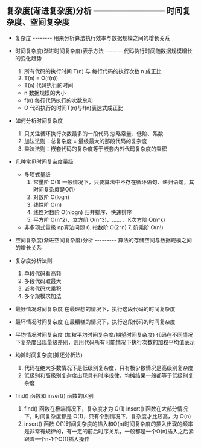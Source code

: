 ## 复杂度(渐进复杂度)分析 ————————— 时间复杂度、空间复杂度

- 复杂度 -------- 用来分析算法执行效率与数据规模之间的增长关系

- 时间复杂度(渐进时间复杂度)表示方法 ------- 代码执行时间随数据规模增长的变化趋势
  1. 所有代码的执行时间 T(n) 与 每行代码的执行次数 n 成正比
  2. T(n) = O(f(n))
    - T(n) 代码执行的时间
    - n 数据规模的大小
    - f(n) 每行代码执行的次数总和
    - O 代码执行的时间T(n)与f(n)表达式成正比

- 如何分析时间复杂度
  1. 只关注循环执行次数最多的一段代码  忽略常量、低阶、系数
  2. 加法法则：总复杂度 = 量级最大的那段代码的复杂度
  3. 乘法法则：嵌套代码的复杂度等于嵌套内外代码复杂度的乘积

- 几种常见时间复杂度量级
  - 多项式量级
    1. 常量阶      O(1)
      一般情况下，只要算法中不存在循环语句、递归语句，其时间复杂度是O(1)
    2. 对数阶      O(logn)
    3. 线性阶      O(n)
    4. 线性对数阶   O(nlogn)  归并排序、快速排序
    5. 平方阶 O(n^2)、立方阶 O(n^3)、…… 、K次方阶 O(n^k)  
  - 非多项式量级   np算法问题
    6. 指数阶 O(2^n)
    7. 阶乘阶 O(n!)

- 空间复杂度(渐进空间复杂度)分析 --------- 算法的存储空间与数据规模之间的增长关系

- 复杂度分析法则
  1. 单段代码看高频
  2. 多段代码取最大
  3. 嵌套代码求乘积
  4. 多个规模求加法


- 最好情况时间复杂度
  在最理想的情况下，执行这段代码的时间复杂度

- 最坏情况时间复杂度
  在最糟糕的情况下，执行这段代码的时间复杂度

- 平均情况时间复杂度 (加权平均时间复杂度/期望时间复杂度)
  代码在不同情况下复杂度出现量级差别，则用代码所有可能情况下执行次数的加权平均值表示

- 均摊时间复杂度(摊还分析法)
  1. 代码在绝大多数情况下是低级别复杂度，只有极少数情况是高级别复杂度
  2. 低级别和高级别复杂度出现具有时序规律，均摊结果一般都等于低级别复杂度

- find() 函数和 insert() 函数的区别
  1. find() 函数在极端情况下，复杂度才为 O(1)
    insert() 函数在大部分情况下，时间复杂度都是 O(1)，只有个别情况下，复杂度才比较高，为 O(n)
  2. insert() 函数 O(1)时间复杂度的插入和O(n)时间复杂度的插入出现的频率是非常有规律的，有一定的前后时序关系，一般都是一个O(n)插入之后紧跟着一个n-1个O(1)插入操作